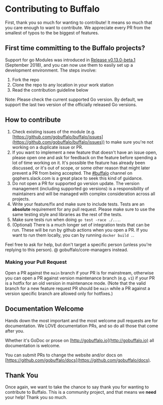
# Contributing to Buffalo

First, thank you so much for wanting to contribute! It means so much that you
care enough to want to contribute. We appreciate every PR from the smallest of
typos to the be biggest of features.


## First time committing to the Buffalo projects?

Support for go Modules was introduced in
[Release v0.13.0-beta.1](https://github.com/gobuffalo/buffalo/releases/tag/v0.13.0-beta.1)
(September 2018), and you can now use them to easily set up a development
environment. The steps involve:

1. Fork the repo
2. Clone the repo to any location in your work station
3. Read the contribution guideline below

Note: Please check the current supported Go version. By default, we support
the last two version of the officially released Go versions.


## How to contribute

1. Check existing issues of the module (e.g.
   [https://github.com/gobuffalo/buffalo/issues](https://github.com/gobuffalo/buffalo/issues))
   to make sure you're not working on a duplicate issue or PR.
2. If you want to implement a new feature that doesn't have an issue open,
   please open one and ask for feedback on the feature before spending a lot
   of time working on it. It's possible the feature has already been discussed,
   or it's out of scope, or some other reason that might later prevent a PR
   from being accepted.
   The [#buffalo](https://gophers.slack.com/messages/buffalo/) channel on
   gophers.slack.com is a great place to seek this kind of guidance.
3. Do not open a PR for supported go version update. The version management
   (including supported go versions) is a responsibility of maintainers and
   will be managed with complex consideration across all projects.
4. Write your feature/fix and make sure to include tests. Tests are an
   **absolute** requirement for any pull request. Please make sure to use the
   same testing style and libraries as the rest of the tests.
5. Make sure tests run when doing `go test -race ./...`.
6. (Optional) There is a much longer set of integration tests that can be run.
   These will be run by github actions when you open a PR. If you want to run
   them locally, you can by running `docker build .`.

Feel free to ask for help, but don't target a specific person (unless you're
replying to this person). @ gobuffalo/core-managers instead.

### Making your Pull Request

Open a PR against the `main` branch if your PR is for mainstream, otherwise you
can open a PR against version maintenance branch (e.g. `v1`) if your PR is a
hotfix for an old version in maintenance mode.
(Note that the valid branch for a new feature request PR should be `main` while
a PR against a version specific branch are allowed only for hotfixes.)


## Documentation Welcome

Hands down the most important and the most welcome pull requests are for
documentation. We LOVE documentation PRs, and so do all those that come after
you.

Whether it's GoDoc or prose on [http://gobuffalo.io](http://gobuffalo.io) all
documentation is welcome.

You can submit PRs to change the website and/or docs on
[https://github.com/gobuffalo/docs](https://github.com/gobuffalo/docs).


## Thank You

Once again, we want to take the chance to say thank you for wanting to
contribute to Buffalo. This is a community project, and that means we **need**
your help! Thank you so much.
